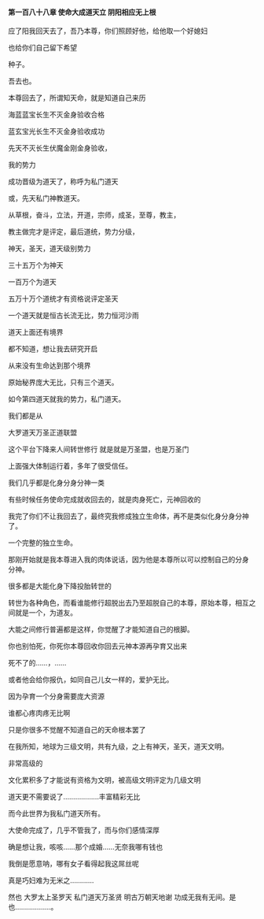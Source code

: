 #### 第一百八十八章 使命大成道天立 阴阳相应无上根


应了阳我回天去了，吾乃本尊，你们照顾好他，给他取一个好媳妇

也给你们自己留下希望

种子。

吾去也。

本尊回去了，所谓知天命，就是知道自己来历


海蓝蓝宝长生不灭金身验收合格

蓝玄宝光长生不灭金身验收成功

先天不灭长生伏魔金刚金身验收，

我的势力

成功晋级为道天了，称呼为私门道天

或，先天私门神教道天。

从草根，奋斗，立法，开道，宗师，成圣，至尊，教主，

教主做完才是评定，最后道统，势力分级，

神天，圣天，道天级别势力

三十五万个为神天

一百万个为道天


五万十万个道统才有资格说评定圣天

一个道天就是恒古长流无比，势力恒河沙雨

道天上面还有境界

都不知道，想让我去研究开启

从来没有生命达到那个境界

原始秘界庞大无比，只有三个道天。

如今第四道天就我的势力，私门道天。


我们都是从


大罗道天万圣正道联盟

这个平台下降来人间转世修行
就是就是万圣盟，也是万圣门

上面强大体制运行着，多年了很受信任。

我们几乎都是化身分身分神一类

有些时候任务使命完成就收回去的，就是肉身死亡，元神回收的

我完了你们不让我回去了，最终究我修成独立生命体，再不是类似化身分身分神了。

一个完整的独立生命。

那刚开始就是我本尊进入我的肉体说话，因为他是本尊所以可以控制自己的分身
分神。

很多都是大能化身下降投胎转世的

转世为各种角色，而看谁能修行超脱出去乃至超脱自己的本尊，原始本尊，相互之间就是一个，为道友。

大能之间修行普遍都是这样，你觉醒了才能知道自己的根脚。

你也别怕死，你死你本尊回收你回去元神本源再孕育又出来

死不了的……，……

或者他会给你报仇，如同自己儿女一样的，爱护无比。

因为孕育一个分身需要庞大资源

谁都心疼肉疼无比啊

只是你很多不觉醒不知道自己的天命根本罢了

在我所知，地球为三级文明，共有九级，之上有神天，圣天，道天文明。


非常高级的

文化累积多了才能说有资格为文明，被高级文明评定为几级文明

道天更不需要说了………………丰富精彩无比

而今此世界为我私门道天所有。

大使命完成了，几乎不管我了，而与你们感情深厚

确是想让我，咳咳……那个成婚……无奈我哪有钱也

我倒是愿意呐，哪有女子看得起我这屌丝呢


真是巧妇难为无米之…………


然也
大罗太上圣罗天
私门道天万圣贤
明古万朝天地谢
功成无我有无间。是也………………。


